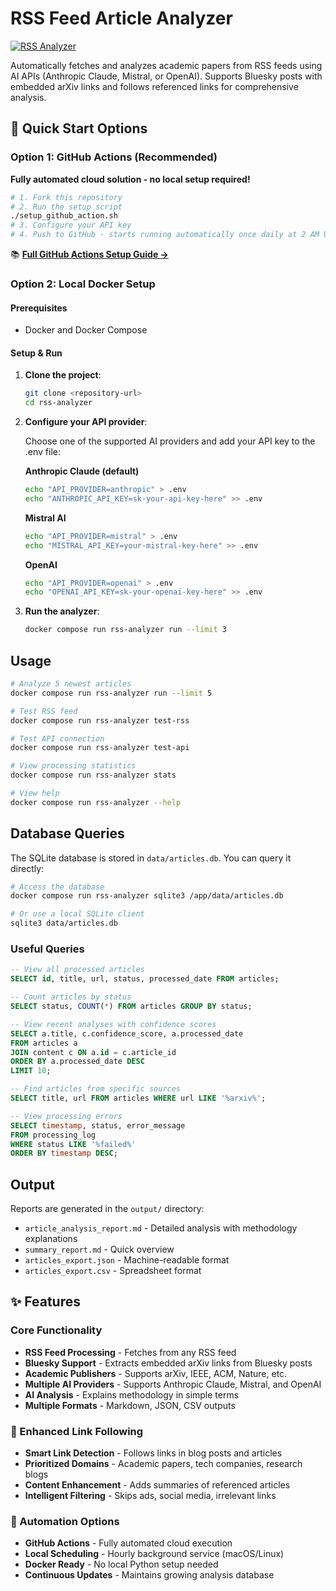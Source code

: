 # RSS Feed Article Analyzer

[![RSS Analyzer](https://github.com/your-username/rss-analyzer/actions/workflows/rss-analyzer.yml/badge.svg)](https://github.com/your-username/rss-analyzer/actions/workflows/rss-analyzer.yml)

Automatically fetches and analyzes academic papers from RSS feeds using AI APIs (Anthropic Claude, Mistral, or OpenAI). Supports Bluesky posts with embedded arXiv links and follows referenced links for comprehensive analysis.

## 🚀 Quick Start Options

### Option 1: GitHub Actions (Recommended)
**Fully automated cloud solution - no local setup required!**

```bash
# 1. Fork this repository
# 2. Run the setup script
./setup_github_action.sh
# 3. Configure your API key
# 4. Push to GitHub - starts running automatically once daily at 2 AM UTC!
```

📚 **[Full GitHub Actions Setup Guide →](GITHUB_ACTION_SETUP.md)**

### Option 2: Local Docker Setup

#### Prerequisites
- Docker and Docker Compose

#### Setup & Run

1. **Clone the project**:
   ```bash
   git clone <repository-url>
   cd rss-analyzer
   ```

2. **Configure your API provider**:

   Choose one of the supported AI providers and add your API key to the .env file:

   **Anthropic Claude (default)**
   ```bash
   echo "API_PROVIDER=anthropic" > .env
   echo "ANTHROPIC_API_KEY=sk-your-api-key-here" >> .env
   ```

   **Mistral AI**
   ```bash
   echo "API_PROVIDER=mistral" > .env
   echo "MISTRAL_API_KEY=your-mistral-key-here" >> .env
   ```

   **OpenAI**
   ```bash
   echo "API_PROVIDER=openai" > .env
   echo "OPENAI_API_KEY=sk-your-openai-key-here" >> .env
   ```

3. **Run the analyzer**:
   ```bash
   docker compose run rss-analyzer run --limit 3
   ```

## Usage

```bash
# Analyze 5 newest articles
docker compose run rss-analyzer run --limit 5

# Test RSS feed
docker compose run rss-analyzer test-rss

# Test API connection
docker compose run rss-analyzer test-api

# View processing statistics
docker compose run rss-analyzer stats

# View help
docker compose run rss-analyzer --help
```

## Database Queries

The SQLite database is stored in `data/articles.db`. You can query it directly:

```bash
# Access the database
docker compose run rss-analyzer sqlite3 /app/data/articles.db

# Or use a local SQLite client
sqlite3 data/articles.db
```

### Useful Queries

```sql
-- View all processed articles
SELECT id, title, url, status, processed_date FROM articles;

-- Count articles by status
SELECT status, COUNT(*) FROM articles GROUP BY status;

-- View recent analyses with confidence scores
SELECT a.title, c.confidence_score, a.processed_date 
FROM articles a 
JOIN content c ON a.id = c.article_id 
ORDER BY a.processed_date DESC 
LIMIT 10;

-- Find articles from specific sources
SELECT title, url FROM articles WHERE url LIKE '%arxiv%';

-- View processing errors
SELECT timestamp, status, error_message 
FROM processing_log 
WHERE status LIKE '%failed%' 
ORDER BY timestamp DESC;
```

## Output

Reports are generated in the `output/` directory:
- `article_analysis_report.md` - Detailed analysis with methodology explanations
- `summary_report.md` - Quick overview
- `articles_export.json` - Machine-readable format
- `articles_export.csv` - Spreadsheet format

## ✨ Features

### Core Functionality
- **RSS Feed Processing** - Fetches from any RSS feed
- **Bluesky Support** - Extracts embedded arXiv links from Bluesky posts
- **Academic Publishers** - Supports arXiv, IEEE, ACM, Nature, etc.
- **Multiple AI Providers** - Supports Anthropic Claude, Mistral, and OpenAI
- **AI Analysis** - Explains methodology in simple terms
- **Multiple Formats** - Markdown, JSON, CSV outputs

### 🔗 Enhanced Link Following
- **Smart Link Detection** - Follows links in blog posts and articles
- **Prioritized Domains** - Academic papers, tech companies, research blogs
- **Content Enhancement** - Adds summaries of referenced articles
- **Intelligent Filtering** - Skips ads, social media, irrelevant links

### 🤖 Automation Options
- **GitHub Actions** - Fully automated cloud execution
- **Local Scheduling** - Hourly background service (macOS/Linux)
- **Docker Ready** - No local Python setup needed
- **Continuous Updates** - Maintains growing analysis database
